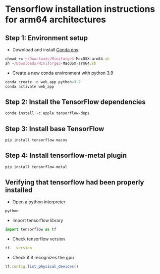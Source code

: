 # Tensorflow installation instructions for arm64 architectures

## Step 1: Environment setup

* Download and install [Conda env](https://github.com/conda-forge/miniforge/releases/latest/download/Miniforge3-MacOSX-arm64.sh):
```javascript
chmod +x ~/Downloads/Miniforge3-MacOSX-arm64.sh
sh ~/Downloads/Miniforge3-MacOSX-arm64.sh
```

* Create a new conda environment with python 3.9
```javascript
conda create -n web_app python=3.9
conda activate web_app
```

## Step 2: Install the TensorFlow dependencies

```javascript
conda install -c apple tensorflow-deps
```

## Step 3: Install base TensorFlow

```javascript
pip install tensorflow-macos
```

## Step 4: Install tensorflow-metal plugin

```javascript
pip install tensorflow-metal
```

## Verifying that tensorflow had been properly installed
* Open a python interpreter
```javascript
python
```

* Import tensorflow library
```javascript
import tensorflow as tf
```

* Check tensorflow version
```javascript
tf.__version__
```

* Check if it recognizes the gpu
```javascript
tf.config.list_physical_devices()
```